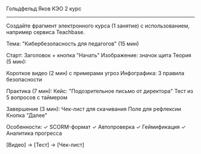 Гольдфельд Яков
КЭО 2 курс
____________________

Создайте фрагмент электронного курса (1 занятие) с использованием, например сервиса Teachbase.

Тема: "Кибербезопасность для педагогов" (15 мин)

Старт:
Заголовок + кнопка "Начать"
Изображение: значок щита
Теория (5 мин):

Короткое видео (2 мин) с примерами угроз
Инфографика: 3 правила безопасности

Практика (7 мин):
Кейс: "Подозрительное письмо от директора"
Тест из 5 вопросов с таймером

Завершение (3 мин):
Чек-лист для скачивания
Поле для рефлексии
Кнопка "Далее"

Особенности:
✓ SCORM-формат
✓ Автопроверка
✓ Геймификация
✓ Аналитика прогресса

[Видео] → [Тест] → [Чек-лист]
